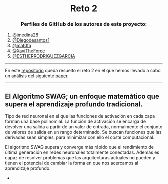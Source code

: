 <h1 align="center">Reto 2</h1>

<h3 align="center">Perfiles de GitHub de los autores de este proyecto:</h3>

1. [@jmedina28](https://github.com/jmedina28)
2. [@Diegodesantos1](https://github.com/Diegodesantos1)
3. [@mat0ta](https://github.com/mat0ta)
4. [@XaviTheForce](https://github.com/Xavitheforce)
5. [@ESTHERRODRIGUEZGARCIA](https://github.com/ESTHERRODRIGUEZGARCIA)

---
En este [repositorio](https://github.com/jmedina28/Reto2) queda resuelto el reto 2 en el que hemos llevado a cabo un análisis del siguiente [paper](https://arxiv.org/pdf/1811.11813.pdf).
***

## El Algoritmo SWAG; un enfoque matemático que supera el aprendizaje profundo tradicional. 

Tipo de red neuronal en el que las funciones de activación en cada capa forman una base polinomial. La función de activación se encarga de devolver una salida a partir de un valor de entrada, normalmente el conjunto de valores de salida en un rango determinado. 
Se buscan funciones que las derivadas sean simples, para minimizar con ello el coste computacional.

El algoritmo SWAG supera y converge más rápido que el rendimiento de última generación en redes neuronales totalmente conectadas. Además es capaz de resolver problemas que las arquitecturas actuales no pueden y tienen el potencial de cambiar la forma en  que nos acercamos al aprendizaje profundo.

* 
